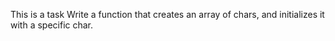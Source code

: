 This is a task Write a function that creates an array of chars, and initializes it with a specific char.

